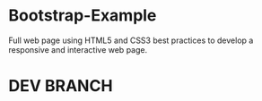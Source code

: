 # Bootstrap-Example
 Full web page using HTML5 and CSS3 best practices 
 to develop a responsive and interactive web page.


# DEV BRANCH